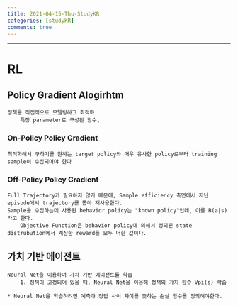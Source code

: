 ```yaml
---
title: 2021-04-15-Thu-StudyKR
categories: [studyKR]
comments: true
---
```

-------------------------------------------------- -----------------------------

# RL
## Policy Gradient Alogirhtm
```
정책을 직접적으로 모델링하고 최적화
    특정 parameter로 구성된 함수, 
```

### On-Policy Policy Gradient
```
최적화해서 구하기를 원하는 target policy와 매우 유사한 policy로부터 training sample이 수집되어야 한다 
```

### Off-Policy Policy Gradient
```
Full Trajectory가 필요하지 않기 때문에, Sample efficiency 측면에서 지난 episode에서 trajectory를 뽑아 재사용한다.
Sample을 수집하는데 사용된 behavior policy는 "known policy"인데, 이를 B(a|s)라고 한다.
    Objective Function은 behavior policy에 의해서 정의된 state distrubution에서 계산한 reward를 모두 더한 값이다.
```
## 가치 기반 에이전트
```
Neural Net을 이용하여 가치 기반 에이전트를 학습
    1. 정책이 고정되어 있을 때, Neural Net을 이용해 정책의 가치 함수 Vpi(s) 학습            

* Neural Net을 학습하려면 예측과 정답 사이 차이를 뜻하는 손실 함수를 정의해야한다.
```
